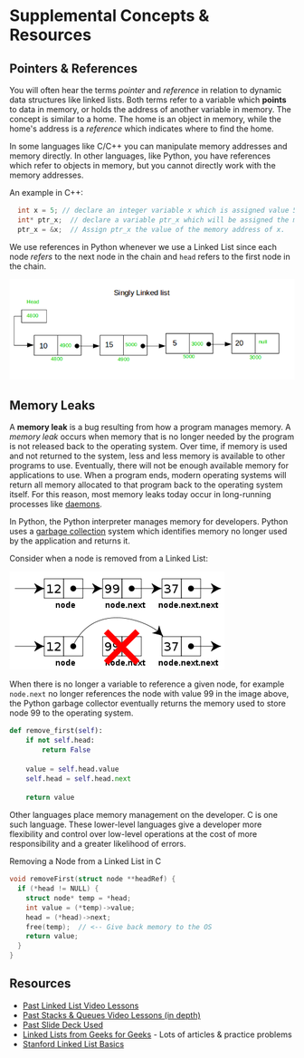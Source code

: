 # Supplemental Concepts & Resources

## Pointers & References

You will often hear the terms _pointer_ and _reference_ in relation to dynamic data structures like linked lists.  Both terms refer to a variable which **points** to data in memory, or holds the address of another variable in memory.  The concept is similar to a home.  The home is an object in memory, while the home's address is a _reference_ which indicates where to find the home.

In some languages like C/C++ you can manipulate memory addresses and memory directly.  In other languages, like Python, you have references which refer to objects in memory, but you cannot directly work with the memory addresses.

An example in C++:

```c++
  int x = 5; // declare an integer variable x which is assigned value 5
  int* ptr_x;  // declare a variable ptr_x which will be assigned the memory address of an integer variable
  ptr_x = &x;  // Assign ptr_x the value of the memory address of x.
```

We use references in Python whenever we use a Linked List since each node _refers_ to the next node in the chain and `head` refers to the first node in the chain.

![Singly Linked List](images/singly-linked-list2.png)

## Memory Leaks

A **memory leak** is a bug resulting from how a program manages memory.  A _memory leak_ occurs when memory that is no longer needed by the program is not released back to the operating system.  Over time, if memory is used and not returned to the system, less and less memory is available to other programs to use. Eventually, there will not be enough available memory for applications to use. When a program ends, modern operating systems will return all memory allocated to that program back to the operating system itself. For this reason, most memory leaks today occur in long-running processes like [daemons](https://www.techtarget.com/whatis/definition/daemon).

In Python, the Python interpreter manages memory for developers.  Python uses a [garbage collection](https://en.wikipedia.org/wiki/Garbage_collection_(computer_science)) system which identifies memory no longer used by the application and returns it.

Consider when a node is removed from a Linked List:

![Removing a node](images/linked-list-remove-node.png)
<!-- source:  https://stackoverflow.com/questions/41474163/singly-linked-list-remove -->


When there is no longer a variable to reference a given node, for example `node.next` no longer references the node with value 99 in the image above, the Python garbage collector eventually returns the memory used to store node 99 to the operating system.

```python
def remove_first(self):
    if not self.head:
        return False

    value = self.head.value
    self.head = self.head.next

    return value
```

Other languages place memory management on the developer. C is one such language. These lower-level languages give a developer more flexibility and control over low-level operations at the cost of more responsibility and a greater likelihood of errors.

Removing a Node from a Linked List in C

```c
void removeFirst(struct node **headRef) {
  if (*head != NULL) {
    struct node* temp = *head;
    int value = (*temp)->value;
    head = (*head)->next;
    free(temp);  // <-- Give back memory to the OS
    return value;
  }
}
```

## Resources
- [Past Linked List Video Lessons](https://adaacademy.hosted.panopto.com/Panopto/Pages/Viewer.aspx?pid=b1664c7e-f95e-40f5-971f-ad9000fe85d8)
- [Past Stacks & Queues Video Lessons (in depth)](https://adaacademy.hosted.panopto.com/Panopto/Pages/Viewer.aspx?pid=b987fd8f-b63c-479a-a679-ad93018aecaa)
- [Past Slide Deck Used](https://docs.google.com/presentation/d/1lJ8WJnA6qRlHAIaRAjim3kiL4nRBWT5qvFGQQIB4EL4/edit?usp=sharing)
- [Linked Lists from Geeks for Geeks](https://www.geeksforgeeks.org/data-structures/linked-list/) - Lots of articles & practice problems
- [Stanford Linked List Basics](http://cslibrary.stanford.edu/103/LinkedListBasics.pdf)
